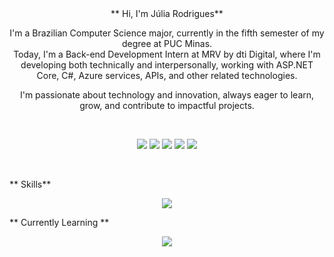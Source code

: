 <div align="center">
** Hi, I'm Júlia Rodrigues**

I'm a Brazilian Computer Science major, currently in the fifth semester of my degree at PUC Minas.  
Today, I'm a Back-end Development Intern at MRV by dti Digital, where I'm developing both technically and interpersonally, working with ASP.NET Core, C#, Azure services, APIs, and other related technologies.

I'm passionate about technology and innovation, always eager to learn, grow, and contribute to impactful projects.  

<br> 

  ![](http://github-profile-summary-cards.vercel.app/api/cards/profile-details?username=Juliarvm&theme=dracula)
  ![](http://github-profile-summary-cards.vercel.app/api/cards/repos-per-language?username=Juliarvm&theme=dracula)
  ![](http://github-profile-summary-cards.vercel.app/api/cards/most-commit-language?username=Juliarvm&theme=dracula)
  ![](http://github-profile-summary-cards.vercel.app/api/cards/stats?username=Juliarvm&theme=dracula)
  ![](http://github-profile-summary-cards.vercel.app/api/cards/productive-time?username=Juliarvm&theme=dracula&utcOffset=8)

<br>
</div>

** Skills**
<p align="center">
  <a href="https://skillicons.dev">
    <img src="https://skillicons.dev/icons?i=java,dotnet,azure,cs,html,css,javascript,vscode,visualstudio,git,github,postman,docker,figma,postgres" />
  </a>
</p>


** Currently Learning **
<p align="center">
  <a href="https://skillicons.dev">
    <img src="https://skillicons.dev/icons?i=nodejs,react,py,sqlite" />
  </a>
</p>
